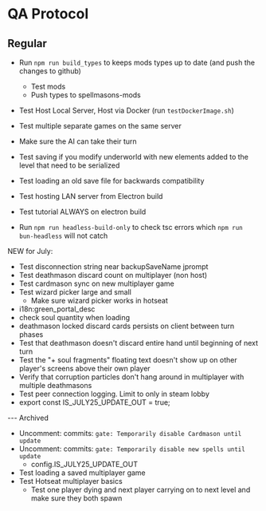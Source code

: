 # QA Protocol
## Regular
- Run `npm run build_types` to keeps mods types up to date (and push the changes to github)
    - Test mods
    - Push types to spellmasons-mods
- Test Host Local Server, Host via Docker (run `testDockerImage.sh`)

- Test multiple separate games on the same server
- Make sure the AI can take their turn
- Test saving if you modify underworld with new elements added to the level that need to be serialized
- Test loading an old save file for backwards compatibility
- Test hosting LAN server from Electron build
- Test tutorial ALWAYS on electron build
- Run `npm run headless-build-only` to check tsc errors which `npm run bun-headless` will not catch

NEW for July:
- Test disconnection string near backupSaveName jprompt
- Test deathmason discard count on multiplayer (non host)
- Test cardmason sync on new multiplayer game
- Test wizard picker large and small
    - Make sure wizard picker works in hotseat
- i18n:green_portal_desc
- check soul quantity when loading
- deathmason locked discard cards persists on client between turn phases
- Test that deathmason doesn't discard entire hand until beginning of next turn
- Test the "+ soul fragments" floating text doesn't show up on other player's screens above their own player
- Verify that corruption particles don't hang around in multiplayer with multiple deathmasons
- Test peer connection logging.  Limit to only in steam lobby
- export const IS_JULY25_UPDATE_OUT = true;

--- Archived
- Uncomment: commits: `gate: Temporarily disable Cardmason until update`
- Uncomment: commits: `gate: Temporarily disable new spells until update`
    - config.IS_JULY25_UPDATE_OUT
- Test loading a saved multiplayer game
- Test Hotseat multiplayer basics
    - Test one player dying and next player carrying on to next level and make sure they both spawn
